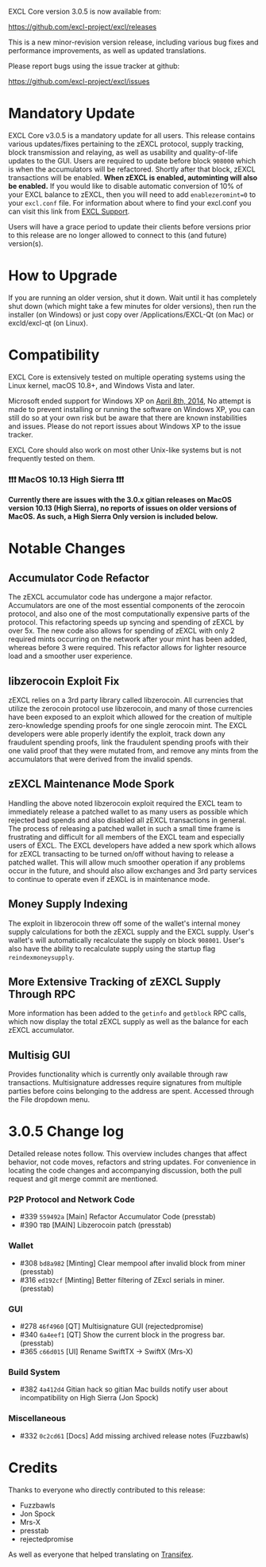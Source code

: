 EXCL Core version 3.0.5 is now available from:

  <https://github.com/excl-project/excl/releases>

This is a new minor-revision version release, including various bug fixes and
performance improvements, as well as updated translations.

Please report bugs using the issue tracker at github:

  <https://github.com/excl-project/excl/issues>


Mandatory Update
==============

EXCL Core v3.0.5 is a mandatory update for all users. This release contains various updates/fixes pertaining to the zEXCL protocol, supply tracking, block transmission and relaying, as well as usability and quality-of-life updates to the GUI. Users are required to update before block `908000` which is when the accumulators will be refactored. Shortly after that block, zEXCL transactions will be enabled. **When zEXCL is enabled, autominting will also be enabled.** If you would like to disable automatic conversion of 10% of your EXCL balance to zEXCL, then you will need to add `enablezeromint=0` to your `excl.conf` file. For information about where to find your excl.conf you can visit this link from [EXCL Support](https://excl.freshdesk.com/support/solutions/articles/30000004664-where-are-my-wallet-dat-blockchain-and-configuration-conf-files-located-).

Users will have a grace period to update their clients before versions prior to this release are no longer allowed to connect to this (and future) version(s).


How to Upgrade
==============

If you are running an older version, shut it down. Wait until it has completely shut down (which might take a few minutes for older versions), then run the installer (on Windows) or just copy over /Applications/EXCL-Qt (on Mac) or excld/excl-qt (on Linux).


Compatibility
==============

EXCL Core is extensively tested on multiple operating systems using
the Linux kernel, macOS 10.8+, and Windows Vista and later.

Microsoft ended support for Windows XP on [April 8th, 2014](https://www.microsoft.com/en-us/WindowsForBusiness/end-of-xp-support),
No attempt is made to prevent installing or running the software on Windows XP, you
can still do so at your own risk but be aware that there are known instabilities and issues.
Please do not report issues about Windows XP to the issue tracker.

EXCL Core should also work on most other Unix-like systems but is not
frequently tested on them.

### :exclamation::exclamation::exclamation: MacOS 10.13 High Sierra :exclamation::exclamation::exclamation:

**Currently there are issues with the 3.0.x gitian releases on MacOS version 10.13 (High Sierra), no reports of issues on older versions of MacOS. As such, a High Sierra Only version is included below.**


Notable Changes
===============

Accumulator Code Refactor
---------------------
The zEXCL accumulator code has undergone a major refactor. Accumulators are one of the most essential components of the zerocoin protocol, and also one of the most computationally expensive parts of the protocol. This refactoring speeds up syncing and spending of zEXCL by over 5x. The new code also allows for spending of zEXCL with only 2 required mints occurring on the network after your mint has been added, whereas before 3 were required. This refactor allows for lighter resource load and a smoother user experience.

libzerocoin Exploit Fix
---------------------
zEXCL relies on a 3rd party library called libzerocoin. All currencies that utilize the zerocoin protocol use libzerocoin, and many of those currencies have been exposed to an exploit which allowed for the creation of multiple zero-knowledge spending proofs for one single zerocoin mint. The EXCL developers were able properly identify the exploit, track down any fraudulent spending proofs, link the fraudulent spending proofs with their one valid proof that they were mutated from, and remove any mints from the accumulators that were derived from the invalid spends. 

zEXCL Maintenance Mode Spork
---------------------
Handling the above noted libzerocoin exploit required the EXCL team to immediately release a patched wallet to as many users as possible which rejected bad spends and also disabled all zEXCL transactions in general. The process of releasing a patched wallet in such a small time frame is frustrating and difficult for all members of the EXCL team and especially users of EXCL. The EXCL developers have added a new spork which allows for zEXCL transacting to be turned on/off without having to release a patched wallet. This will allow much smoother operation if any problems occur in the future, and should also allow exchanges and 3rd party services to continue to operate even if zEXCL is in maintenance mode.

Money Supply Indexing
---------------------
The exploit in libzerocoin threw off some of the wallet's internal money supply calculations for both the zEXCL supply and the EXCL supply. User's wallet's will automatically recalculate the supply on block `908001`. User's also have the ability to recalculate supply using the startup flag `reindexmoneysupply`.

More Extensive Tracking of zEXCL Supply Through RPC
---------------------
More information has been added to the `getinfo` and `getblock` RPC calls, which now display the total zEXCL supply as well as the balance for each zEXCL accumulator.

Multisig GUI
---------------------
Provides functionality which is currently only available through raw transactions. Multisignature addresses require signatures from multiple parties before coins belonging to the address are spent. Accessed through the File dropdown menu.


3.0.5 Change log
=================

Detailed release notes follow. This overview includes changes that affect
behavior, not code moves, refactors and string updates. For convenience in locating
the code changes and accompanying discussion, both the pull request and
git merge commit are mentioned.

### P2P Protocol and Network Code
- #339 `559492a` [Main] Refactor Accumulator Code (presstab)
- #390 `TBD` [MAIN] Libzerocoin patch (presstab)

### Wallet
- #308 `bd8a982` [Minting] Clear mempool after invalid block from miner (presstab)
- #316 `ed192cf` [Minting] Better filtering of ZExcl serials in miner. (presstab)

### GUI
- #278 `46f4960` [QT] Multisignature GUI (rejectedpromise)
- #340 `6a4eef1` [QT] Show the current block in the progress bar. (presstab)
- #365 `c66d015` [UI] Rename SwiftTX -> SwiftX (Mrs-X)

### Build System
- #382 `4a412d4` Gitian hack so gitian Mac builds notify user about incompatibility on High Sierra (Jon Spock)

### Miscellaneous
- #332 `0c2cd61` [Docs] Add missing archived release notes (Fuzzbawls)

Credits
=======

Thanks to everyone who directly contributed to this release:
- Fuzzbawls
- Jon Spock
- Mrs-X
- presstab
- rejectedpromise

As well as everyone that helped translating on [Transifex](https://www.transifex.com/projects/p/excl-project-translations/).